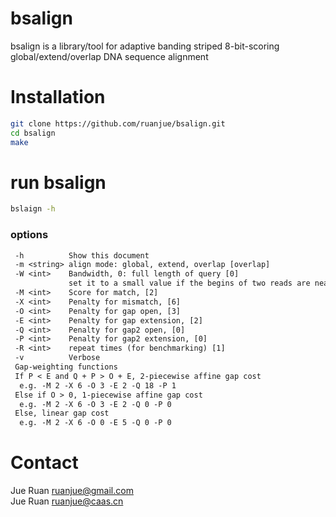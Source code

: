 # bsalign

bsalign is a library/tool for adaptive banding striped 8-bit-scoring global/extend/overlap DNA sequence alignment

# Installation
```sh
git clone https://github.com/ruanjue/bsalign.git
cd bsalign
make
```

# run bsalign

```sh
bslaign -h
```
### options
```txt
 -h          Show this document
 -m <string> align mode: global, extend, overlap [overlap]
 -W <int>    Bandwidth, 0: full length of query [0]
             set it to a small value if the begins of two reads are nearly aligned
 -M <int>    Score for match, [2]
 -X <int>    Penalty for mismatch, [6]
 -O <int>    Penalty for gap open, [3]
 -E <int>    Penalty for gap extension, [2]
 -Q <int>    Penalty for gap2 open, [0]
 -P <int>    Penalty for gap2 extension, [0]
 -R <int>    repeat times (for benchmarking) [1]
 -v          Verbose
 Gap-weighting functions
 If P < E and Q + P > O + E, 2-piecewise affine gap cost
  e.g. -M 2 -X 6 -O 3 -E 2 -Q 18 -P 1
 Else if O > 0, 1-piecewise affine gap cost
  e.g. -M 2 -X 6 -O 3 -E 2 -Q 0 -P 0
 Else, linear gap cost
  e.g. -M 2 -X 6 -O 0 -E 5 -Q 0 -P 0
```

# Contact
Jue Ruan <ruanjue@gmail.com> <br>
Jue Ruan <ruanjue@caas.cn>
